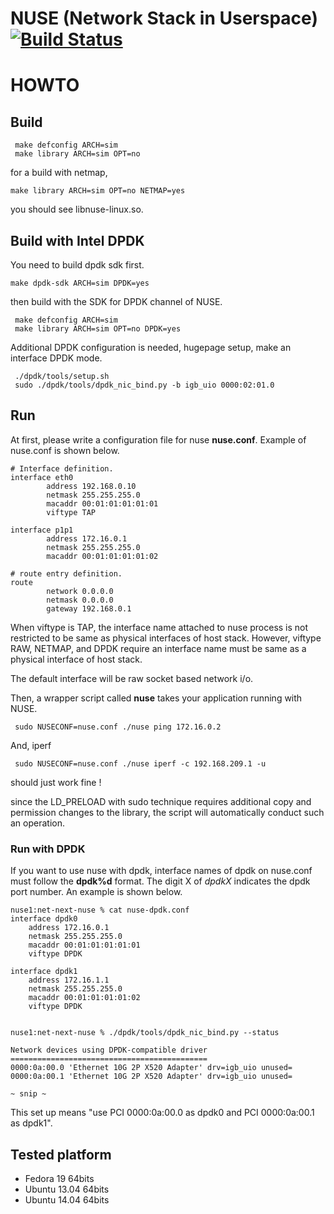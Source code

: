 NUSE (Network Stack in Userspace) [![Build Status](https://travis-ci.org/libos-nuse/net-next-nuse.png)](https://travis-ci.org/libos-nuse/net-next-nuse)
===============================


# HOWTO
## Build

```
 make defconfig ARCH=sim
 make library ARCH=sim OPT=no
```

for a build with netmap,

```
make library ARCH=sim OPT=no NETMAP=yes
```

you should see libnuse-linux.so.

## Build with Intel DPDK

You need to build dpdk sdk first.

```
make dpdk-sdk ARCH=sim DPDK=yes
```

then build with the SDK for DPDK channel of NUSE.

```
 make defconfig ARCH=sim
 make library ARCH=sim OPT=no DPDK=yes
```

Additional DPDK configuration is needed, hugepage setup, make an interface DPDK mode.

```
 ./dpdk/tools/setup.sh
 sudo ./dpdk/tools/dpdk_nic_bind.py -b igb_uio 0000:02:01.0
```

## Run

At first, please write a configuration file for nuse **nuse.conf**.
Example of nuse.conf is shown below.

```
# Interface definition.
interface eth0
        address 192.168.0.10
        netmask 255.255.255.0
        macaddr 00:01:01:01:01:01
        viftype TAP

interface p1p1
        address 172.16.0.1
        netmask 255.255.255.0
        macaddr 00:01:01:01:01:02

# route entry definition.
route
        network 0.0.0.0
        netmask 0.0.0.0
        gateway 192.168.0.1
```

When viftype is TAP, the interface name attached to nuse process is
not restricted to be same as physical interfaces of host
stack. However, viftype RAW, NETMAP, and DPDK require an interface name
must be same as a physical interface of host stack.

The default interface will be raw socket based network i/o.


Then, a wrapper script called **nuse** takes your application running with NUSE.

```
 sudo NUSECONF=nuse.conf ./nuse ping 172.16.0.2
```

And, iperf

```
 sudo NUSECONF=nuse.conf ./nuse iperf -c 192.168.209.1 -u
```

should just work fine !

since the LD_PRELOAD with sudo technique requires additional copy and permission changes to the library, the script will automatically conduct such an operation.


### Run with DPDK

If you want to use nuse with dpdk, interface names of dpdk on nuse.conf must
follow the **dpdk%d** format.  The digit X of _dpdkX_ indicates the
dpdk port number. An example is shown below.

```
nuse1:net-next-nuse % cat nuse-dpdk.conf
interface dpdk0
	address 172.16.0.1
	netmask 255.255.255.0
	macaddr 00:01:01:01:01:01
	viftype DPDK

interface dpdk1
	address 172.16.1.1
	netmask 255.255.255.0
	macaddr 00:01:01:01:01:02
	viftype DPDK


nuse1:net-next-nuse % ./dpdk/tools/dpdk_nic_bind.py --status

Network devices using DPDK-compatible driver
============================================
0000:0a:00.0 'Ethernet 10G 2P X520 Adapter' drv=igb_uio unused=
0000:0a:00.1 'Ethernet 10G 2P X520 Adapter' drv=igb_uio unused=

~ snip ~
```

This set up means
"use PCI 0000:0a:00.0 as dpdk0 and PCI 0000:0a:00.1 as dpdk1".


## Tested platform
- Fedora 19 64bits
- Ubuntu 13.04 64bits
- Ubuntu 14.04 64bits
